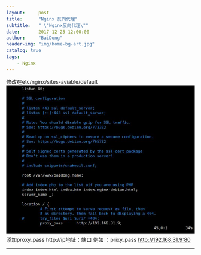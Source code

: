 ```yaml
---
layout:     post
title:      "Nginx 反向代理"
subtitle:   " \"Nginx反向代理\""
date:       2017-12-25 12:00:00
author:     "BaiDong"
header-img: "img/home-bg-art.jpg"
catalog: true
tags:
    - Nginx
---
```

修改在etc/nginx/sites-aviable/default
<img src="./img/fanxiang.jpg"/>
添加proxy_pass http://ip地址：端口
例如 ：prixy_pass http://192.168.31.9:80

---


